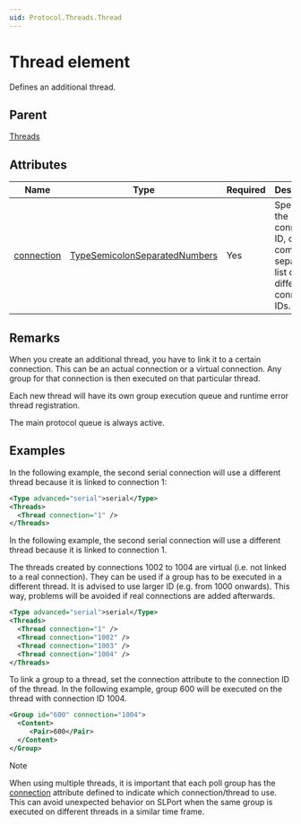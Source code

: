 ```yaml
---
uid: Protocol.Threads.Thread
---
```


# Thread element

Defines an additional thread.

## Parent

[Threads](xref:Protocol.Threads)

## Attributes

|Name|Type|Required|Description|
|--- |--- |--- |--- |
|[connection](xref:Protocol.Threads.Thread-connection)|[TypeSemicolonSeparatedNumbers](xref:Protocol-TypeSemicolonSeparatedNumbers)|Yes|Specifies the connection ID, or a comma-separated list of different connection IDs.|

## Remarks

When you create an additional thread, you have to link it to a certain connection. This can be an actual connection or a virtual connection. Any group for that connection is then executed on that particular thread.

Each new thread will have its own group execution queue and runtime error thread registration.

The main protocol queue is always active.

## Examples

In the following example, the second serial connection will use a different thread because it is linked to connection 1:


```xml
<Type advanced="serial">serial</Type>
<Threads>
  <Thread connection="1" />
</Threads>
```

In the following example, the second serial connection will use a different thread because it is linked to connection 1.

The threads created by connections 1002 to 1004 are virtual (i.e. not linked to a real connection). They can be used if a group has to be executed in a different thread. It is advised to use larger ID (e.g. from 1000 onwards). This way, problems will be avoided if real connections are added afterwards.


```xml
<Type advanced="serial">serial</Type>
<Threads>
  <Thread connection="1" />
  <Thread connection="1002" />
  <Thread connection="1003" />
  <Thread connection="1004" />
</Threads>
```

To link a group to a thread, set the connection attribute to the connection ID of the thread. In the following example, group 600 will be executed on the thread with connection ID 1004.

```xml
<Group id="600" connection="1004">
  <Content>
     <Pair>600</Pair>
  </Content>
</Group>
```

> [!NOTE]
> When using multiple threads, it is important that each poll group has the [connection](xref:Protocol.Groups.Group-connection) attribute defined to indicate which connection/thread to use. This can avoid unexpected behavior on SLPort when the same group is executed on different threads in a similar time frame.
